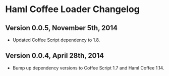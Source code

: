 # Haml Coffee Loader Changelog

## Version 0.0.5, November 5th, 2014

* Updated Coffee Script dependency to 1.8.

## Version 0.0.4, April 28th, 2014

* Bump up dependency versions to Coffee Script 1.7 and Haml Coffee 1.14.